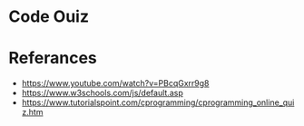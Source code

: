 # Code Ouiz

# Referances
* https://www.youtube.com/watch?v=PBcqGxrr9g8
* https://www.w3schools.com/js/default.asp
* https://www.tutorialspoint.com/cprogramming/cprogramming_online_quiz.htm
